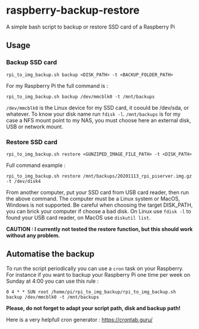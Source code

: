 # raspberry-backup-restore
A simple bash script to backup or restore SSD card of a Raspberry Pi

## Usage
### Backup SSD card
```
rpi_to_img_backup.sh backup <DISK_PATH> -t <BACKUP_FOLDER_PATH>
```

For my Raspberry Pi the full command is :
```
rpi_to_img_backup.sh backup /dev/mmcblk0 -t /mnt/backups
```

`/dev/mmcblk0` is the Linux device for my SSD card, it coould be /dev/sda, or whatever. To know your disk name run `fdisk -l`.
`/mnt/backups` is for my case a NFS mount point to my NAS, you must choose here an external disk, USB or network mount.

### Restore SSD card
```
rpi_to_img_backup.sh restore <GUNZIPED_IMAGE_FILE_PATH> -t <DISK_PATH>
```

Full command example :
```
rpi_to_img_backup.sh restore /mnt/backups/20201113_rpi_piserver.img.gz -t /dev/disk4
```

From another computer, put your SSD card from USB card reader, then run the above command. The computer must be a Linux system or MacOS, Windows is not supported. Be careful when choosing the target DISK_PATH, you can brick your computer if choose a bad disk.
On Linux use `fdisk -l` to found your USB card reader, on MacOS use `diskutil list`.

**CAUTION : I currently not tested the restore function, but this should work without any problem.**

## Automatise the backup
To run the script periodically you can use a `cron` task on your Raspberry. For instance if you want to backup your Raspberry Pi one time per week on Sunday at 4:00 you can use this rule :

`0 4 * * SUN root /home/pi/rpi_to_img_backup/rpi_to_img_backup.sh backup /dev/mmcblk0 -t /mnt/backups`

**Please, do not forget to adapt your script path, disk and backup path!**

Here is a very helpfull cron generator : https://crontab.guru/
